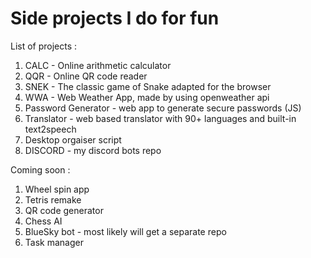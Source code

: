 # Side projects I do for fun

List of projects :

1. CALC - Online arithmetic calculator
2. QQR - Online QR code reader
3. SNEK - The classic game of Snake adapted for the browser
4. WWA - Web Weather App, made by using openweather api
5. Password Generator - web app to generate secure passwords (JS)
6. Translator - web based translator with 90+ languages and built-in text2speech
7. Desktop orgaiser script  
8. DISCORD - my discord bots repo  

Coming soon : 

1. Wheel spin app
2. Tetris remake
3. QR code generator
4. Chess AI
5. BlueSky bot - most likely will get a separate repo
6. Task manager
